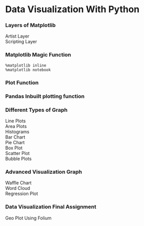 # Data Visualization With Python

### Layers of Matplotlib
Artist Layer <br>
Scripting Layer

### Matplotlib Magic Function
`%matplotlib inline` <br>
`%matplotlib notebook`

### Plot Function

### Pandas Inbuilt plotting function

### Different Types of Graph
Line Plots <br>
Area Plots <br>
Histograms <br>
Bar Chart <br>
Pie Chart <br>
Box Plot <br>
Scatter Plot <br>
Bubble Plots

### Advanced Visualization Graph
Waffle Chart <br>
Word Cloud <br>
Regression Plot <br>

### Data Visualization Final Assignment
Geo Plot Using Folium

